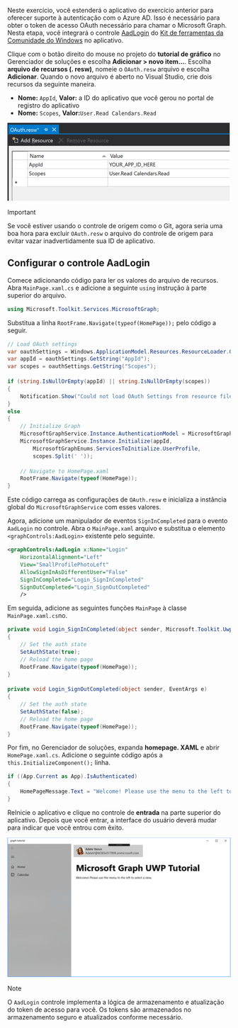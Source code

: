 <!-- markdownlint-disable MD002 MD041 -->

Neste exercício, você estenderá o aplicativo do exercício anterior para oferecer suporte à autenticação com o Azure AD. Isso é necessário para obter o token de acesso OAuth necessário para chamar o Microsoft Graph. Nesta etapa, você integrará o controle [AadLogin](https://docs.microsoft.com/dotnet/api/microsoft.toolkit.uwp.ui.controls.graph.aadlogin?view=win-comm-toolkit-dotnet-stable) do [Kit de ferramentas da Comunidade do Windows](https://github.com/Microsoft/WindowsCommunityToolkit) no aplicativo.

Clique com o botão direito do mouse no projeto do **tutorial de gráfico** no Gerenciador de soluções e escolha **Adicionar > novo item...**. Escolha **arquivo de recursos (. resw)**, nomeie o `OAuth.resw` arquivo e escolha **Adicionar**. Quando o novo arquivo é aberto no Visual Studio, crie dois recursos da seguinte maneira.

- **Nome:** `AppId`, **Valor:** a ID do aplicativo que você gerou no portal de registro do aplicativo
- **Nome:** `Scopes`, **Valor:**`User.Read Calendars.Read`

![Uma captura de tela do arquivo OAuth. resw no editor do Visual Studio](./images/edit-resources-01.png)

> [!IMPORTANT]
> Se você estiver usando o controle de origem como o Git, agora seria uma boa hora para excluir `OAuth.resw` o arquivo do controle de origem para evitar vazar inadvertidamente sua ID de aplicativo.

## <a name="configure-the-aadlogin-control"></a>Configurar o controle AadLogin

Comece adicionando código para ler os valores do arquivo de recursos. Abra `MainPage.xaml.cs` e adicione a seguinte `using` instrução à parte superior do arquivo.

```cs
using Microsoft.Toolkit.Services.MicrosoftGraph;
```

Substitua a linha `RootFrame.Navigate(typeof(HomePage));` pelo código a seguir.

```cs
// Load OAuth settings
var oauthSettings = Windows.ApplicationModel.Resources.ResourceLoader.GetForCurrentView("OAuth");
var appId = oauthSettings.GetString("AppId");
var scopes = oauthSettings.GetString("Scopes");

if (string.IsNullOrEmpty(appId) || string.IsNullOrEmpty(scopes))
{
    Notification.Show("Could not load OAuth Settings from resource file.");
}
else
{
    // Initialize Graph
    MicrosoftGraphService.Instance.AuthenticationModel = MicrosoftGraphEnums.AuthenticationModel.V2;
    MicrosoftGraphService.Instance.Initialize(appId,
        MicrosoftGraphEnums.ServicesToInitialize.UserProfile,
        scopes.Split(' '));

    // Navigate to HomePage.xaml
    RootFrame.Navigate(typeof(HomePage));
}
```

Este código carrega as configurações de `OAuth.resw` e inicializa a instância global do `MicrosoftGraphService` com esses valores.

Agora, adicione um manipulador de eventos `SignInCompleted` para o evento `AadLogin` no controle. Abra o `MainPage.xaml` arquivo e substitua o elemento `<graphControls:AadLogin>` existente pelo seguinte.

```xml
<graphControls:AadLogin x:Name="Login"
    HorizontalAlignment="Left"
    View="SmallProfilePhotoLeft"
    AllowSignInAsDifferentUser="False"
    SignInCompleted="Login_SignInCompleted"
    SignOutCompleted="Login_SignOutCompleted"
    />
```

Em seguida, adicione as seguintes funções `MainPage` à classe `MainPage.xaml.cs`no.

```cs
private void Login_SignInCompleted(object sender, Microsoft.Toolkit.Uwp.UI.Controls.Graph.SignInEventArgs e)
{
    // Set the auth state
    SetAuthState(true);
    // Reload the home page
    RootFrame.Navigate(typeof(HomePage));
}

private void Login_SignOutCompleted(object sender, EventArgs e)
{
    // Set the auth state
    SetAuthState(false);
    // Reload the home page
    RootFrame.Navigate(typeof(HomePage));
}
```

Por fim, no Gerenciador de soluções, expanda **homepage. XAML** e abrir `HomePage.xaml.cs`. Adicione o seguinte código após a `this.InitializeComponent();` linha.

```cs
if ((App.Current as App).IsAuthenticated)
{
    HomePageMessage.Text = "Welcome! Please use the menu to the left to select a view.";
}
```

ReInicie o aplicativo e clique no controle de **entrada** na parte superior do aplicativo. Depois que você entrar, a interface do usuário deverá mudar para indicar que você entrou com êxito.

![Uma captura de tela do aplicativo após entrar](./images/add-aad-auth-01.png)

> [!NOTE]
> O `AadLogin` controle implementa a lógica de armazenamento e atualização do token de acesso para você. Os tokens são armazenados no armazenamento seguro e atualizados conforme necessário.